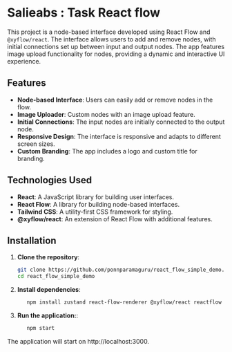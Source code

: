 # Salieabs : Task React flow

This project is a node-based interface developed using React Flow and `@xyflow/react`. The interface allows users to add and remove nodes, with initial connections set up between input and output nodes. The app features image upload functionality for nodes, providing a dynamic and interactive UI experience.

## Features

- **Node-based Interface**: Users can easily add or remove nodes in the flow.
- **Image Uploader**: Custom nodes with an image upload feature.
- **Initial Connections**: The input nodes are initially connected to the output node.
- **Responsive Design**: The interface is responsive and adapts to different screen sizes.
- **Custom Branding**: The app includes a logo and custom title for branding.

## Technologies Used

- **React**: A JavaScript library for building user interfaces.
- **React Flow**: A library for building node-based interfaces.
- **Tailwind CSS**: A utility-first CSS framework for styling.
- **@xyflow/react**: An extension of React Flow with additional features.

## Installation

1. **Clone the repository**:
   ```bash
   git clone https://github.com/ponnparamaguru/react_flow_simple_demo.git
   cd react_flow_simple_demo
2. **Install dependencies**:

   ```bash
      npm install zustand react-flow-renderer @xyflow/react reactflow
3. **Run the application:**:
   ```bash
      npm start
   
The application will start on http://localhost:3000.

